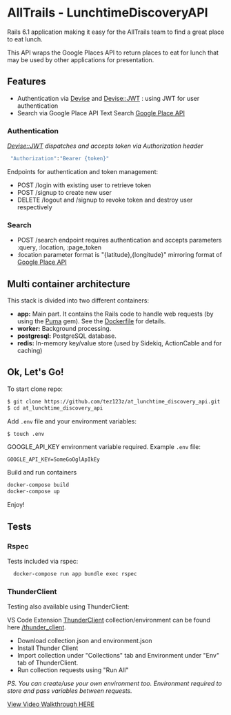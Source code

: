 # AllTrails - LunchtimeDiscoveryAPI

Rails 6.1 application making it easy for the AllTrails team to find a great place to eat lunch.

This API wraps the Google Places API to return places to eat for lunch that may be used by other applications for presentation.

## Features

- Authentication via [Devise](https://github.com/heartcombo/devise) and [Devise::JWT](https://github.com/waiting-for-dev/devise-jwt) : using JWT for user authentication
- Search via Google Place API Text Search [Google Place API](https://developers.google.com/maps/documentation/places/web-service/search-text)

### Authentication

_[Devise::JWT](https://github.com/waiting-for-dev/devise-jwt) dispatches and accepts token via Authorization header_

```bash
 "Authorization":"Bearer {token}"
```

Endpoints for authentication and token management:

- POST /login with existing user to retrieve token
- POST /signup to create new user
- DELETE /logout and /signup to revoke token and destroy user respectively

### Search

- POST /search endpoint requires authentication and accepts parameters :query, :location, :page_token
- :location parameter format is "{latitude},{longitude}" mirroring format of [Google Place API](https://developers.google.com/maps/documentation/places/web-service/search-text)

## Multi container architecture

This stack is divided into two different containers:

- **app:** Main part. It contains the Rails code to handle web requests (by using the [Puma](https://github.com/puma/puma) gem). See the [Dockerfile](/Dockerfile) for details.
- **worker:** Background processing.
- **postgresql:** PostgreSQL database.
- **redis:** In-memory key/value store (used by Sidekiq, ActionCable and for caching)

## Ok, Let's Go!

To start clone repo:

```bash
$ git clone https://github.com/tez123z/at_lunchtime_discovery_api.git
$ cd at_lunchtime_discovery_api
```

Add `.env` file and your environment variables:

```bash
$ touch .env
```

GOOGLE_API_KEY environment variable required. Example `.env` file:

```
GOOGLE_API_KEY=SomeGoOglApIkEy
```

Build and run containers

```bash
docker-compose build
docker-compose up
```

Enjoy!

## Tests

### Rspec

Tests included via rspec:

```bash
  docker-compose run app bundle exec rspec
```

### ThunderClient

Testing also available using ThunderClient:

VS Code Extension [ThunderClient](https://www.thunderclient.io/) collection/environment can be found here [/thunder_client](https://github.com/tez123z/at_lunchtime_discovery_api/blob/main/thunder_client).

- Download collection.json and environment.json
- Install Thunder Client
- Import collection under "Collections" tab and Environment under "Env" tab of ThunderClient.
- Run collection requests using "Run All"

_PS. You can create/use your own environment too. Environment required to store and pass variables between requests._

[View Video Walkthrough HERE](https://share.getcloudapp.com/6quYn0Dl)
